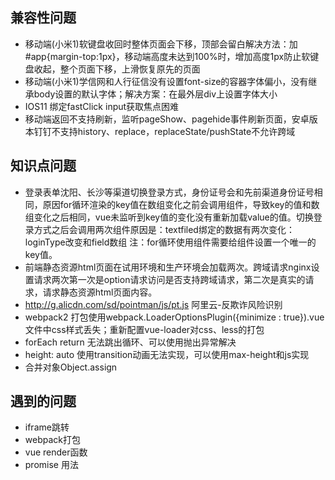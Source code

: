 ## 兼容性问题
* 移动端(小米1)软键盘收回时整体页面会下移，顶部会留白解决方法：加#app{margin-top:1px}，移动端高度未达到100%时，增加高度1px防止软键盘收起，整个页面下移，上滑恢复原先的页面
* 移动端(小米1)学信网和人行征信没有设置font-size的容器字体偏小，没有继承body设置的默认字体；解决方案：在最外层div上设置字体大小
* IOS11 绑定fastClick input获取焦点困难
* 移动端返回不支持刷新，监听pageShow、pagehide事件刷新页面，安卓版本钉钉不支持history、replace，replaceState/pushState不允许跨域

## 知识点问题
* 登录表单沈阳、长沙等渠道切换登录方式，身份证号会和先前渠道身份证号相同，原因for循环渲染的key值在数组变化之前会调用组件，导致key的值和数组变化之后相同，vue未监听到key值的变化没有重新加载value的值。切换登录方式之后会调用两次组件原因是：textfiled绑定的数据有两次变化：loginType改变和field数组
注：for循环使用组件需要给组件设置一个唯一的key值。
* 前端静态资源html页面在试用环境和生产环境会加载两次。跨域请求nginx设置请求两次第一次是option请求访问是否支持跨域请求，第二次是真实的请求，请求静态资源html页面内容。
* http://g.alicdn.com/sd/pointman/js/pt.js 阿里云-反欺诈风险识别
* webpack2 打包使用webpack.LoaderOptionsPlugin({minimize : true}).vue文件中css样式丢失；重新配置vue-loader对css、less的打包
* forEach return 无法跳出循环、可以使用抛出异常解决
* height: auto 使用transition动画无法实现，可以使用max-height和js实现
* 合并对象Object.assign

## 遇到的问题

* iframe跳转
* webpack打包
* vue render函数
* promise 用法
